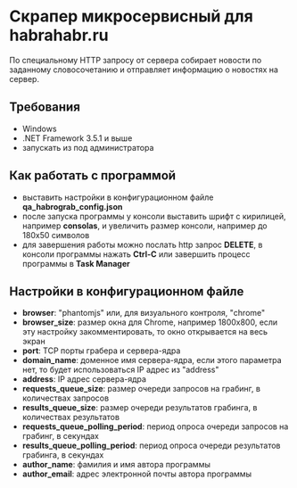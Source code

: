 ﻿Скрапер микросервисный для habrahabr.ru
=======================================

По специальному HTTP запросу от сервера собирает новости по заданному 
словосочетанию и отправляет информацию о новостях на сервер.


Требования
----------
 - Windows
 - .NET Framework 3.5.1 и выше
 - запускать из под администратора


Как работать с программой
-------------------------
 - выставить настройки в конфигурационном файле **qa_habrograb_config.json**
 - после запуска программы у консоли выставить шрифт с кирилицей, например **consolas**,
   и увеличить размер консоли, например до 180x50 символов
 - для завершения работы можно послать http запрос **DELETE**, в консоли программы
   нажать **Ctrl-C** или завершить процесс программы в **Task Manager**


Настройки в конфигурационном файле
----------------------------------
 - **browser**:  "phantomjs" или, для визуального контроля, "chrome"
 - **browser_size**: размер окна для Chrome, например 1800x800, если эту
   настройку закомментировать, то окно открывается на весь экран
 - **port**: TCP порты грабера и сервера-ядра
 - **domain_name**: доменное имя сервера-ядра, если этого параметра нет, то
   будет использоваться IP адрес из "address"  
 - **address**: IP адрес сервера-ядра
 - **requests_queue_size**: размер очереди запросов на грабинг, в количествах запросов
 - **results_queue_size**: размер очереди результатов грабинга, в количествах результатов
 - **requests_queue_polling_period**: период опроса очереди запросов на грабинг, в секундах
 - **results_queue_polling_period**: период опроса очереди результатов грабинга, в секундах
 - **author_name**: фамилия и имя автора программы
 - **author_email**: адрес электронной почты автора программы 
